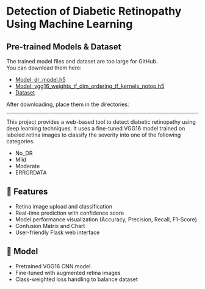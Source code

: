 # Detection of Diabetic Retinopathy Using Machine Learning

## Pre-trained Models & Dataset

The trained model files and dataset are too large for GitHub.  
You can download them here:

- [Model: dr_model.h5](https://drive.google.com/file/d/1ahy-YAmKo3V1JsodIVvIgVh4S5sQhIO3/view?usp=drive_link)
- [Model: vgg16_weights_tf_dim_ordering_tf_kernels_notop.h5](https://drive.google.com/file/d/161Q5vtcYVtbztlIFxKBW466zHEcNgo1X/view?usp=drive_link)
- [Dataset](https://drive.google.com/drive/folders/1M4wGg8YuCDB0B2wYyu8wXvFQfKiCsPxB?usp=drive_link)

After downloading, place them in the directories:

---

This project provides a web-based tool to detect diabetic retinopathy using deep learning techniques. It uses a fine-tuned VGG16 model trained on labeled retina images to classify the severity into one of the following categories:
- No_DR
- Mild
- Moderate
- ERRORDATA

## 🚀 Features
- Retina image upload and classification
- Real-time prediction with confidence score
- Model performance visualization (Accuracy, Precision, Recall, F1-Score)
- Confusion Matrix and Chart
- User-friendly Flask web interface

## 🧠 Model
- Pretrained VGG16 CNN model
- Fine-tuned with augmented retina images
- Class-weighted loss handling to balance dataset
